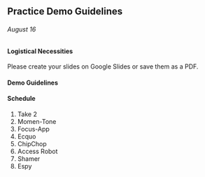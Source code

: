 ## Practice Demo Guidelines
###### August 16  


#### Logistical Necessities
Please create your slides on Google Slides or save them as a PDF.  

#### Demo Guidelines  


#### Schedule  
  
1.  Take 2
2.  Momen-Tone  
3.  Focus-App	
4.  Ecquo	 
5.  ChipChop	
6.  Access Robot  
7.  Shamer  
8.  Espy  
